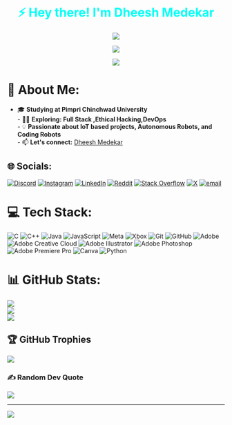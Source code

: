 <h1 align="center" style="color:#00FFF6;">⚡ Hey there! I'm Dheesh Medekar </h1>

<p align="center">
  <img src="https://readme-typing-svg.demolab.com?font=Orbitron&weight=700&pause=1000&color=00FFFF&center=true&vCenter=true&width=500&lines=🔥 +Tech+Enthusiast" />
</p>
<p align="center">
  <img src="https://readme-typing-svg.demolab.com?font=Orbitron&weight=700&pause=1000&color=800080&center=true&vCenter=true&width=500&lines=⚡+Cyber+Security+Geek,+IoT+Wiz" />
</p>
<p align="center">
  <img src="https://readme-typing-svg.demolab.com?font=Orbitron&weight=700&pause=1000&color=FF0000&center=true&vCenter=true&width=1000&lines=🚀+Projects:+Humanoid,+APT (Autonomous+Personal+Transit)+More To Come!" />
</p>


# 💫 About Me:
- 🎓 **Studying at Pimpri Chinchwad University**<br>- 🧑‍💻 **Exploring: Full Stack ,Ethical Hacking,DevOps**  <br>- 💡 **Passionate about IoT based projects, Autonomous Robots, and Coding Robots**  <br>- 📫 **Let's connect:** [Dheesh Medekar](https://www.linkedin.com/in/dheesh-medekar-019a8a291/)


## 🌐 Socials:
 [![Discord](https://img.shields.io/badge/Discord-%237289DA.svg?logo=discord&logoColor=white)](https://discord.gg/_dheesh) [![Instagram](https://img.shields.io/badge/Instagram-%23E4405F.svg?logo=Instagram&logoColor=white)](https://instagram.com/_dheesh) [![LinkedIn](https://img.shields.io/badge/LinkedIn-%230077B5.svg?logo=linkedin&logoColor=white)](https://www.linkedin.com/in/dheesh-medekar-019a8a291/(https://www.linkedin.com/in/dheesh-medekar-019a8a291/)) [![Reddit](https://img.shields.io/badge/Reddit-%23FF4500.svg?logo=Reddit&logoColor=white)](https://reddit.com/user/Scared_Location1720) [![Stack Overflow](https://img.shields.io/badge/-Stackoverflow-FE7A16?logo=stack-overflow&logoColor=white)]([https://stackoverflow.com/users/29989426](https://stackoverflow.com/users/29991505/dheesh-medekar)) [![X](https://img.shields.io/badge/X-black.svg?logo=X&logoColor=white)](https://x.com/DheeshM) [![email](https://img.shields.io/badge/Email-D14836?logo=gmail&logoColor=white)](mailto:dheeshm@gmail.com) 

# 💻 Tech Stack:
![C](https://img.shields.io/badge/c-%2300599C.svg?style=flat&logo=c&logoColor=white) ![C++](https://img.shields.io/badge/c++-%2300599C.svg?style=flat&logo=c%2B%2B&logoColor=white) ![Java](https://img.shields.io/badge/java-%23ED8B00.svg?style=flat&logo=openjdk&logoColor=white) ![JavaScript](https://img.shields.io/badge/javascript-%23323330.svg?style=flat&logo=javascript&logoColor=%23F7DF1E) ![Meta](https://img.shields.io/badge/Meta-%230467DF.svg?style=flat&logo=Meta&logoColor=white) ![Xbox](https://img.shields.io/badge/xbox-%23107C10.svg?style=flat&logo=xbox&logoColor=white) ![Git](https://img.shields.io/badge/git-%23F05033.svg?style=flat&logo=git&logoColor=white) ![GitHub](https://img.shields.io/badge/github-%23121011.svg?style=flat&logo=github&logoColor=white) ![Adobe](https://img.shields.io/badge/adobe-%23FF0000.svg?style=flat&logo=adobe&logoColor=white) ![Adobe Creative Cloud](https://img.shields.io/badge/Adobe%20Creative%20Cloud-DA1F26.svg?style=flat&logo=Adobe%20Creative%20Cloud&logoColor=white) ![Adobe Illustrator](https://img.shields.io/badge/adobe%20illustrator-%23FF9A00.svg?style=flat&logo=adobe%20illustrator&logoColor=white) ![Adobe Photoshop](https://img.shields.io/badge/adobe%20photoshop-%2331A8FF.svg?style=flat&logo=adobe%20photoshop&logoColor=white) ![Adobe Premiere Pro](https://img.shields.io/badge/Adobe%20Premiere%20Pro-9999FF.svg?style=flat&logo=Adobe%20Premiere%20Pro&logoColor=white) ![Canva](https://img.shields.io/badge/Canva-%2300C4CC.svg?style=flat&logo=Canva&logoColor=white) ![Python](https://img.shields.io/badge/python-3670A0?style=flat&logo=python&logoColor=ffdd54)
# 📊 GitHub Stats:
![](https://github-readme-stats.vercel.app/api?username=dheesh-m&theme=dark&hide_border=true&include_all_commits=true&count_private=false)<br/>
![](https://nirzak-streak-stats.vercel.app/?user=dheesh-m&theme=dark&hide_border=true)<br/>
![](https://github-readme-stats.vercel.app/api/top-langs/?username=dheesh-m&theme=dark&hide_border=true&include_all_commits=true&count_private=false&layout=compact)

## 🏆 GitHub Trophies
![](https://github-profile-trophy.vercel.app/?username=dheesh-m&theme=holi&no-frame=true&no-bg=true&margin-w=4)

### ✍️ Random Dev Quote
![](https://quotes-github-readme.vercel.app/api?type=horizontal&theme=gruvbox)

---
[![](https://visitcount.itsvg.in/api?id=dheesh-m&icon=2&color=0)](https://visitcount.itsvg.in)

<!-- Proudly created with GPRM ( https://gprm.itsvg.in ) -->
